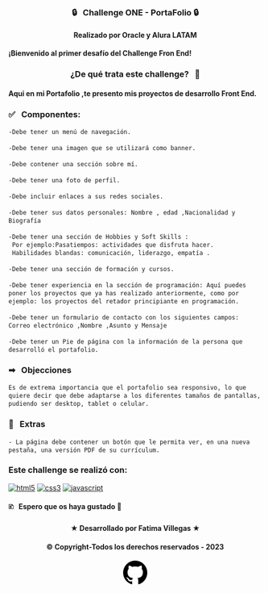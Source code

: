 ### <div align="center"> &#128274; &nbsp; Challenge ONE - PortaFolio &#128274;</p>

#### <p align="center"> Realizado por Oracle y Alura LATAM </p>
#### <p align="initial"> ¡Bienvenido al primer desafío del Challenge Fron End!</p>

### <div align="center">¿De qué trata este challenge? &nbsp; &#129300; </div>

#### <p>Aqui en mi Portafolio ,te presento mis proyectos de desarrollo Front End.</p>

### <p> &#9989; &nbsp; Componentes: </p>
```
-Debe tener un menú de navegación.

-Debe tener una imagen que se utilizará como banner.

-Debe contener una sección sobre mí.

-Debe tener una foto de perfil.

-Debe incluir enlaces a sus redes sociales.

-Debe tener sus datos personales: Nombre , edad ,Nacionalidad y Biografía

-Debe tener una sección de Hobbies y Soft Skills :
 Por ejemplo:Pasatiempos: actividades que disfruta hacer.
 Habilidades blandas: comunicación, liderazgo, empatía .

-Debe tener una sección de formación y cursos.

-Debe tener experiencia en la sección de programación: Aquí puedes poner los proyectos que ya has realizado anteriormente, como por ejemplo: los proyectos del retador principiante en programación.

-Debe tener un formulario de contacto con los siguientes campos: Correo electrónico ,Nombre ,Asunto y Mensaje

-Debe tener un Pie de página con la información de la persona que desarrolló el portafolio.

```
### <p> &#10145; &nbsp; Objecciones </p>
```
Es de extrema importancia que el portafolio sea responsivo, lo que quiere decir que debe adaptarse a los diferentes tamaños de pantallas, pudiendo ser desktop, tablet o celular.
```
### <p> &#128204; &nbsp; Extras </p>
```
- La página debe contener un botón que le permita ver, en una nueva pestaña, una versión PDF de su currículum.
```
### Este challenge se realizó con:
<a href="https://www.w3.org/html/" target="_blank"><img src="https://www.svgrepo.com/show/373669/html.svg" alt="html5" width="40" height="40"/></a>
<a href="https://www.w3schools.com/css/" target="_blank"><img src="https://www.svgrepo.com/show/373535/css.svg" alt="css3" width="40" height="40"/></a>
<a href="https://developer.mozilla.org/en-US/docs/Web/JavaScript" target="_blank"><img src="https://www.svgrepo.com/show/349419/javascript.svg" alt="javascript" width="40" height="40"/></a>


#### <p> 	&#128456; &nbsp; Espero que os haya gustado &#129321; </p>

#### <p align="center">&starf; Desarrollado por Fatima Villegas &starf; </p>
#### <p align="center"> &copy; Copyright-Todos los derechos reservados - 2023</p>
#### <p align="center"><img src="img//github.svg"></p>
